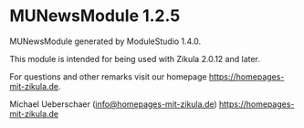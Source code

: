 # MUNewsModule 1.2.5

MUNewsModule generated by ModuleStudio 1.4.0.

This module is intended for being used with Zikula 2.0.12 and later.

For questions and other remarks visit our homepage <https://homepages-mit-zikula.de>.

Michael Ueberschaer (info@homepages-mit-zikula.de)
<https://homepages-mit-zikula.de>
